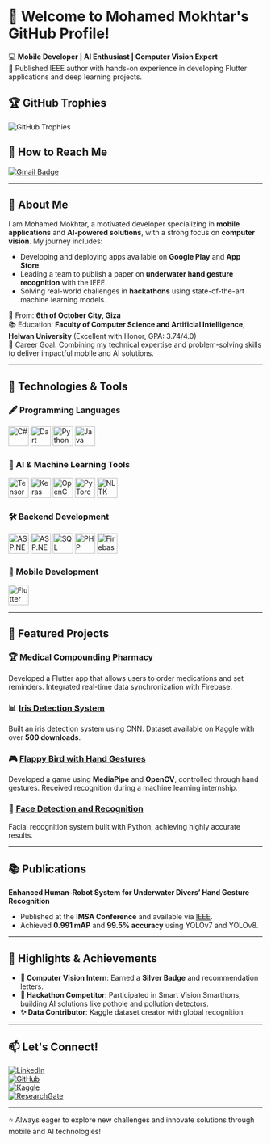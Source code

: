 # 👋 Welcome to Mohamed Mokhtar's GitHub Profile!  

💻 **Mobile Developer | AI Enthusiast | Computer Vision Expert**  
🌟 Published IEEE author with hands-on experience in developing Flutter applications and deep learning projects.

## 🏆 GitHub Trophies  
![GitHub Trophies](https://github-profile-trophy.vercel.app/?username=Mokhtar628&theme=onestar&row=1&margin-w=15)

## 📧 How to Reach Me  
[![Gmail Badge](https://img.shields.io/badge/Gmail-mohmedmokhtar2002@gmail.com-red?style=for-the-badge&logo=gmail&logoColor=white)](mailto:mohmedmokhtar2002@gmail.com)

---

## 🌟 About Me  
I am Mohamed Mokhtar, a motivated developer specializing in **mobile applications** and **AI-powered solutions**, with a strong focus on **computer vision**. My journey includes:  
- Developing and deploying apps available on **Google Play** and **App Store**.  
- Leading a team to publish a paper on **underwater hand gesture recognition** with the IEEE.  
- Solving real-world challenges in **hackathons** using state-of-the-art machine learning models.  

📍 From: **6th of October City, Giza**  
📚 Education: **Faculty of Computer Science and Artificial Intelligence, Helwan University** (Excellent with Honor, GPA: 3.74/4.0)  
🎯 Career Goal: Combining my technical expertise and problem-solving skills to deliver impactful mobile and AI solutions.

---

## 🔧 Technologies & Tools  

### 🖋 Programming Languages  
<img src="https://upload.wikimedia.org/wikipedia/commons/thumb/4/4e/C_Sharp_logo.svg/1200px-C_Sharp_logo.svg.png" alt="C#" width="40"/>  
<img src="https://upload.wikimedia.org/wikipedia/commons/4/47/Dart_logo.png" alt="Dart" width="40"/>  
<img src="https://upload.wikimedia.org/wikipedia/commons/c/c3/Python-logo-notext.svg" alt="Python" width="40"/>  
<img src="https://upload.wikimedia.org/wikipedia/commons/4/4e/Java_logo_icon_2019.svg" alt="Java" width="40"/>

### 🤖 AI & Machine Learning Tools  
<img src="https://upload.wikimedia.org/wikipedia/commons/thumb/2/2d/TensorFlow_logo.svg/1200px-TensorFlow_logo.svg.png" alt="TensorFlow" width="40"/>  
<img src="https://upload.wikimedia.org/wikipedia/commons/e/e0/Keras_Logo.png" alt="Keras" width="40"/>  
<img src="https://upload.wikimedia.org/wikipedia/commons/f/f7/OpenCV_Logo.png" alt="OpenCV" width="40"/>  
<img src="https://upload.wikimedia.org/wikipedia/commons/e/e3/PyTorch_logo.png" alt="PyTorch" width="40"/>  
<img src="https://upload.wikimedia.org/wikipedia/commons/5/56/Logo_NLTK.png" alt="NLTK" width="40"/>  

### 🛠️ Backend Development  
<img src="https://upload.wikimedia.org/wikipedia/commons/a/a2/.NET_Core_Logo.svg" alt="ASP.NET Core" width="40"/>  
<img src="https://upload.wikimedia.org/wikipedia/commons/1/1b/ASP.NET_Logo.png" alt="ASP.NET Framework" width="40"/>  
<img src="https://upload.wikimedia.org/wikipedia/commons/a/a3/Postgresql_wordmark.svg" alt="SQL" width="40"/>  
<img src="https://upload.wikimedia.org/wikipedia/commons/7/74/PHP_logo.svg" alt="PHP" width="40"/>  
<img src="https://upload.wikimedia.org/wikipedia/commons/a/a7/Firebase_Logo_2016.svg" alt="Firebase" width="40"/>

### 📱 Mobile Development  
<img src="https://upload.wikimedia.org/wikipedia/commons/1/17/Flutter-Logo.png" alt="Flutter" width="40"/>

---

## 🚀 Featured Projects  

### 🏆 [Medical Compounding Pharmacy](https://apps.apple.com/eg/app/medical-compounding-pharmacy/id6477877781)  
Developed a Flutter app that allows users to order medications and set reminders. Integrated real-time data synchronization with Firebase.  

### 📊 [Iris Detection System](https://www.kaggle.com/datasets/mohmedmokhtar/iris-of-eye-dataset)  
Built an iris detection system using CNN. Dataset available on Kaggle with over **500 downloads**.  

### 🎮 [Flappy Bird with Hand Gestures](https://youtu.be/demo)  
Developed a game using **MediaPipe** and **OpenCV**, controlled through hand gestures. Received recognition during a machine learning internship.

### 📌 [Face Detection and Recognition](https://github.com/Mokhtar628/Face_Recognition)  
Facial recognition system built with Python, achieving highly accurate results.  

---

## 📚 Publications  

**Enhanced Human-Robot System for Underwater Divers’ Hand Gesture Recognition**  
- Published at the **IMSA Conference** and available via [IEEE](https://doi.org/10.1109/IMSA61967.2024.10652711).  
- Achieved **0.991 mAP** and **99.5% accuracy** using YOLOv7 and YOLOv8.  

---

## 🌟 Highlights & Achievements  

- **🏅 Computer Vision Intern**: Earned a **Silver Badge** and recommendation letters.  
- **🎯 Hackathon Competitor**: Participated in Smart Vision Smarthons, building AI solutions like pothole and pollution detectors.  
- **✨ Data Contributor**: Kaggle dataset creator with global recognition.

---

## 📫 Let's Connect!  

[![LinkedIn](https://img.shields.io/badge/LinkedIn-Mohamed--Mokhtar-blue?style=for-the-badge&logo=linkedin)](https://linkedin.com/in/mohamed-mokhtar-b62b3a1ab/)  
[![GitHub](https://img.shields.io/badge/GitHub-Mokhtar628-lightgrey?style=for-the-badge&logo=github)](https://github.com/Mokhtar628)  
[![Kaggle](https://img.shields.io/badge/Kaggle-Mohamed--Mokhtar-20BEFF?style=for-the-badge&logo=kaggle)](https://www.kaggle.com/mohmedmokhtar)  
[![ResearchGate](https://img.shields.io/badge/ResearchGate-Mohamed--Mokhtar-green?style=for-the-badge&logo=researchgate)](https://www.researchgate.net/profile/Mohamed-Mokhtar)

---

⭐ Always eager to explore new challenges and innovate solutions through mobile and AI technologies!
